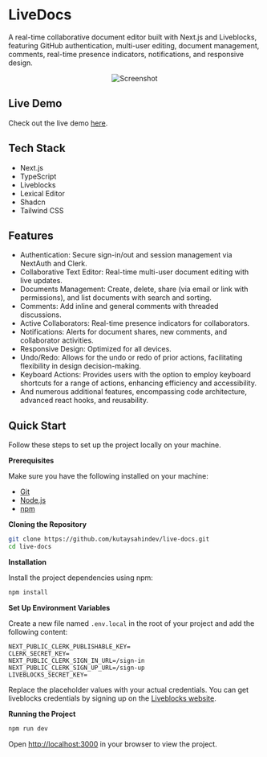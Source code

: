 # LiveDocs

A real-time collaborative document editor built with Next.js and Liveblocks, featuring GitHub authentication, multi-user editing, document management, comments, real-time presence indicators, notifications, and responsive design.

<p align="center">
  <img src="" alt="Screenshot">
</p>

## Live Demo

Check out the live demo [here]().

## Tech Stack

- Next.js
- TypeScript
- Liveblocks
- Lexical Editor
- Shadcn
- Tailwind CSS

## Features

- Authentication: Secure sign-in/out and session management via NextAuth and Clerk.
- Collaborative Text Editor: Real-time multi-user document editing with live updates.
- Documents Management: Create, delete, share (via email or link with permissions), and list documents with search and sorting.
- Comments: Add inline and general comments with threaded discussions.
- Active Collaborators: Real-time presence indicators for collaborators.
- Notifications: Alerts for document shares, new comments, and collaborator activities.
- Responsive Design: Optimized for all devices.
- Undo/Redo: Allows for the undo or redo of prior actions, facilitating flexibility in design decision-making.
- Keyboard Actions: Provides users with the option to employ keyboard shortcuts for a range of actions, enhancing efficiency and accessibility.
- And numerous additional features, encompassing code architecture, advanced react hooks, and reusability.

## Quick Start

Follow these steps to set up the project locally on your machine.

**Prerequisites**

Make sure you have the following installed on your machine:

- [Git](https://git-scm.com/)
- [Node.js](https://nodejs.org/en)
- [npm](https://www.npmjs.com/)

**Cloning the Repository**

```bash
git clone https://github.com/kutaysahindev/live-docs.git
cd live-docs
```

**Installation**

Install the project dependencies using npm:

```bash
npm install
```

**Set Up Environment Variables**

Create a new file named `.env.local` in the root of your project and add the following content:

```env
NEXT_PUBLIC_CLERK_PUBLISHABLE_KEY=
CLERK_SECRET_KEY=
NEXT_PUBLIC_CLERK_SIGN_IN_URL=/sign-in
NEXT_PUBLIC_CLERK_SIGN_UP_URL=/sign-up
LIVEBLOCKS_SECRET_KEY=
```

Replace the placeholder values with your actual credentials. You can get liveblocks credentials by signing up on the [Liveblocks website](https://liveblocks.io).

**Running the Project**

```bash
npm run dev
```

Open [http://localhost:3000](http://localhost:3000) in your browser to view the project.
